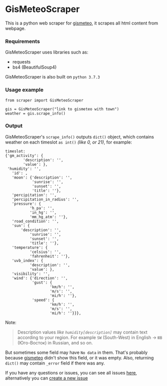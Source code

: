 # GisMeteoScraper

This is a python web scraper for [gismeteo](https://www.gismeteo.com/), it scrapes all html content from webpage.


### Requirements

GisMeteoScraper uses libraries such as:
* requests
* bs4 (BeautifulSoup4)

GisMeteoScraper is also built on `python 3.7.3`

### Usage example

    from scraper import GisMeteoScraper
    
    gis = GisMeteoScraper("link to gismeteo with town")
    weather = gis.scrape_info()


### Output
GisMeteoScraper's `scrape_info()` outputs `dict()` object, which contains weather on each timeslot `as int()` *(like 0, or 21)*, for example:

    timeslot: 
    {'gm_activity': {
		    'description': '', 
		    'value': },
     'humidity': '',
       'id': ,
       'moon': {'description': '',
                'sunrise': '',
                'sunset': '',
                'title': ''},
       'percipitation': '',
       'percipitation_in_radius': '',
       'pressure': {
		       'h_pa': '', 
		       'in_hg': '', 
		       'mm_hg_atm': ''},
       'road_condition': '',
       'sun': {
		   'description': '',
               'sunrise': '',
               'sunset': '',
               'title': ''},
       'temperature': {
		       'celsius': '', 
		       'fahrenheit': ''},
       'uvb_index': {
		       'description': '', 
		       'value': },
       'visibility': '',
       'wind': {'direction': '',
                'gust': {
		                'km/h': '', 
		                'm/s': '', 
		                'mi/h': ''},
                'speed': {
		                'km/h': '', 
		                'm/s': '', 
		                'mi/h': ''}}},

Note:
> Description values *like `humidity[description]`* may contain text according to your region.
> For example `SW` (South-West) in English -> `ЮВ` (Юго-Восток) in Russian, and so on.

But sometimes some field may have `No data` in them. That's probably because [gismeteo](https://www.gismeteo.com/) didn't show this field, or it was empty. Also, returning `dict()` may contain `_error` field if there was any.

If you have any questions or issues, you can see all issues [here](https://github.com/egordunaev/gismeteo-scraper/issues), alternatively you can [create a new issue](https://github.com/egordunaev/gismeteo-scraper/issues/new)
